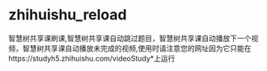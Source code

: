 # zhihuishu_reload
智慧树共享课刷课,智慧树共享课自动跳过题目，智慧树共享课自动播放下一个视频，智慧树共享课自动播放未完成的视频,使用时请注意您的网址因为它只能在https://studyh5.zhihuishu.com/videoStudy*上运行
